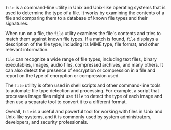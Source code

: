 `file` is a command-line utility in Unix and Unix-like operating systems that is used to determine the type of a file. It works by examining the contents of a file and comparing them to a database of known file types and their signatures.

When run on a file, the `file` utility examines the file's contents and tries to match them against known file types. If a match is found, `file` displays a description of the file type, including its MIME type, file format, and other relevant information.

`file` can recognize a wide range of file types, including text files, binary executables, images, audio files, compressed archives, and many others. It can also detect the presence of encryption or compression in a file and report on the type of encryption or compression used.

The `file` utility is often used in shell scripts and other command-line tools to automate file type detection and processing. For example, a script that processes image files might use `file` to detect the type of each image and then use a separate tool to convert it to a different format.

Overall, `file` is a useful and powerful tool for working with files in Unix and Unix-like systems, and it is commonly used by system administrators, developers, and security professionals.